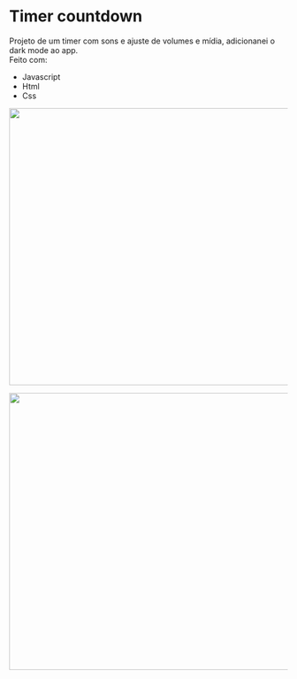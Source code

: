 # Timer countdown
Projeto de um timer com sons e ajuste de volumes e mídia, adicionanei o dark mode ao app. <br>
Feito com:
- Javascript 
- Html 
- Css

<p align="center">
  <img width="1000" height="500" src="https://user-images.githubusercontent.com/109633306/231003233-1d05baf0-f98c-4038-aa63-87db2ce38775.png">
</p>

<p align="center">
  <img width="1000" height="500" src="https://user-images.githubusercontent.com/109633306/231003249-90d7c7f7-d2c3-49e0-a3c7-292077061751.png">
</p>
